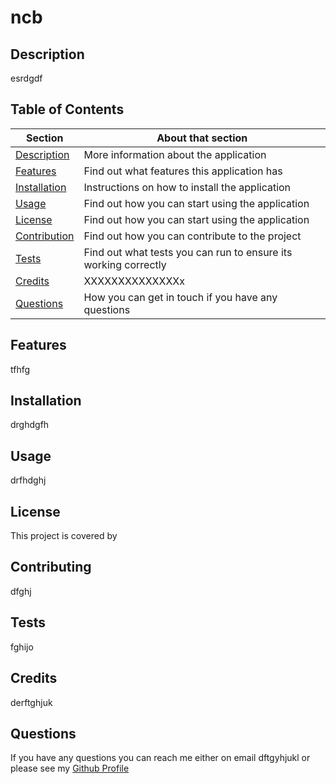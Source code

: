 # ncb 


## Description

esrdgdf

## Table of Contents

| Section| About that section |
|----------- | ----------- |
|[Description](#description)| More information about the application |
|[Features](#features)| Find out what features this application has |
|[Installation](#installation)| Instructions on how to install the application  |
  [Usage](#usage)| Find out how you can start using the application |
  [License](#license)| Find out how you can start using the application |
  [Contribution](#contributing)| Find out how you can contribute to the project |
[Tests](#tests)| Find out what tests you can run to ensure its working correctly |
[Credits](#credits)| XXXXXXXXXXXXXXx |
[Questions](#questions)| How you can get in touch if you have any questions

## Features
tfhfg

## Installation

drghdgfh

## Usage

drfhdghj

## License 
This project is covered by 

## Contributing
dfghj

## Tests
fghijo

## Credits 
derftghjuk


## Questions
If you have any questions you can reach me either on email dftgyhjukl or please see my [Github Profile](www.github.com/dfgthjuk)